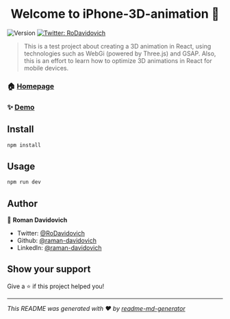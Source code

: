<h1 align="center">Welcome to iPhone-3D-animation 👋</h1>
<p>
  <img alt="Version" src="https://img.shields.io/badge/version-0.0.0-blue.svg?cacheSeconds=2592000" />
  <a href="https://twitter.com/RoDavidovich" target="_blank">
    <img alt="Twitter: RoDavidovich" src="https://img.shields.io/twitter/follow/RoDavidovich.svg?style=social" />
  </a>
</p>

> This is a test project about creating a 3D animation in React, using technologies such as WebGi (powered by Three.js) and GSAP. Also, this is an effort to learn how to optimize 3D animations in React for mobile devices.

### 🏠 [Homepage](iphoneanimation.tech)

### ✨ [Demo](iphoneanimation.tech)

## Install

```sh
npm install
```

## Usage

```sh
npm run dev
```

## Author

👤 **Roman Davidovich**

* Twitter: [@RoDavidovich](https://twitter.com/RoDavidovich)
* Github: [@raman-davidovich](https://github.com/raman-davidovich)
* LinkedIn: [@raman-davidovich](https://linkedin.com/in/raman-davidovich)

## Show your support

Give a ⭐️ if this project helped you!

***
_This README was generated with ❤️ by [readme-md-generator](https://github.com/kefranabg/readme-md-generator)_